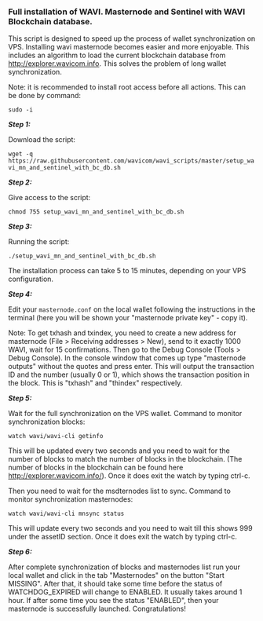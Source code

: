 ### Full installation of WAVI. Masternode and Sentinel with WAVI Blockchain database.

This script is designed to speed up the process of wallet synchronization on VPS. Installing wavi masternode becomes easier and more enjoyable. This includes an algorithm to load the current blockchain database from http://explorer.wavicom.info. This solves the problem of long wallet synchronization.

Note: it is recommended to install root access before all actions. This can be done by command:

`sudo -i`

***Step 1:*** 

Download the script:

`wget -q https://raw.githubusercontent.com/wavicom/wavi_scripts/master/setup_wavi_mn_and_sentinel_with_bc_db.sh`

***Step 2:***

Give access to the script:

`chmod 755 setup_wavi_mn_and_sentinel_with_bc_db.sh`

***Step 3:***

Running the script:

`./setup_wavi_mn_and_sentinel_with_bc_db.sh`

The installation process can take 5 to 15 minutes, depending on your VPS configuration.

***Step 4:***

Edit your `masternode.conf` on the local wallet following the instructions in the terminal (here you will be shown your "masternode private key" - copy it). 

Note: To get txhash and txindex, you need to create a new address for masternode (File > Receiving addresses > New), send to it exactly 1000 WAVI, wait for 15 confirmations. Then go to the Debug Console (Tools > Debug Console). In the console window that comes up type "masternode outputs" without the quotes and press enter. This will output the transaction ID and the number (usually 0 or 1), which shows the transaction position in the block. This is "txhash" and "thindex" respectively.

***Step 5:***

Wait for the full synchronization on the VPS wallet. 
Command to monitor synchronization blocks:

`watch wavi/wavi-cli getinfo`

This will be updated every two seconds and you need to wait for the number of blocks to match the number of blocks in the blockchain. (The number of blocks in the blockchain can be found here http://explorer.wavicom.info/). Once it does exit the watch by typing ctrl-c.

Then you need to wait for the msdternodes list to sync. Command to monitor synchronization masternodes:

`watch wavi/wavi-cli mnsync status`

This will update every two seconds and you need to wait till this shows 999 under the assetID section. Once it does exit the watch by typing ctrl-c.

***Step 6:***

After complete synchronization of blocks and masternodes list run your local wallet and click in the tab "Masternodes" on the button "Start MISSING". After that, it should take some time before the status of WATCHDOG_EXPIRED will change to ENABLED. It usually takes around 1 hour. If after some time you see the status "ENABLED", then your masternode is successfully launched. Congratulations!

